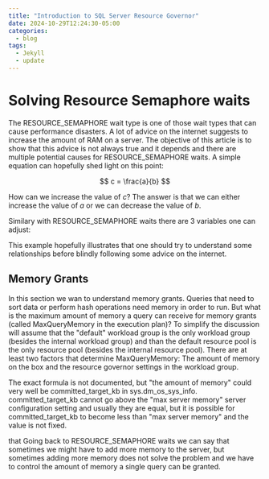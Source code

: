 ```yaml
---
title: "Introduction to SQL Server Resource Governor"
date: 2024-10-29T12:24:30-05:00
categories:
  - blog
tags:
  - Jekyll
  - update
---
```



# Solving Resource Semaphore waits  
The RESOURCE_SEMAPHORE wait type is one of those wait types that can cause performance disasters. A lot of advice on the internet suggests to increase the amount of RAM on a server. The objective of this article is to show that this advice is not always true and it depends and there are multiple potential causes for RESOURCE_SEMAPHORE waits. A simple equation can hopefully shed light on this point:  

$$
c = \frac{a}{b}
$$

How can we increase the value of *c*? The answer is that we can either increase the value of *a* or we can decrease the value of *b*. 

Similary with RESOURCE_SEMAPHORE waits there are 3 variables one can adjust: 

This example hopefully illustrates that one should try to understand some relationships before blindly following some advice on the internet. 

## Memory Grants
In this section we wan to understand memory grants. Queries that need to sort data or perform hash operations need memory in order to run. But what is the maximum amount of memory a query can receive for memory grants (called MaxQueryMemory in the execution plan)? To simplify the discussion will assume that the "default" workload group is the only workload group (besides the internal workload group) and than the default resource pool is the only resource pool (besides the internal resource pool). There are at least two factors that determine MaxQueryMemory: The amount of memory on the box and the resource governor settings in the workload group. 

The exact formula is not documented, but "the amount of memory" could very well be committed_target_kb in sys.dm_os_sys_info. committed_target_kb cannot go above the "max server memory" server configuration setting and usually they are equal, but it is possible for committed_target_kb to become less than "max server memory" and the value is not fixed.  





that Going back to RESOURCE_SEMAPHORE waits we can say that sometimes we might have to add more memory to the server, but sometimes adding more memory does not solve the problem and we have to control the amount of memory a single query can be granted. 
